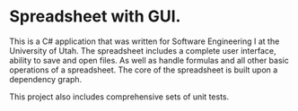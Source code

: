 # Spreadsheet with GUI.

This is a C# application that was written for Software Engineering I at the University of Utah. The spreadsheet includes a complete user interface, ability to save and open files. As well as handle formulas and all other basic operations of a spreadsheet. The core of the spreadsheet is built upon a dependency graph.

This project also includes comprehensive sets of unit tests.
